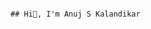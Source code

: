                                                                                     ## Hi👋, I'm Anuj S Kalandikar


